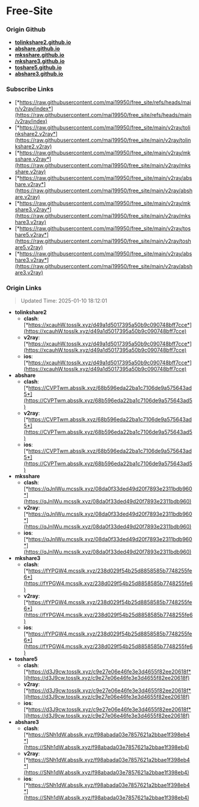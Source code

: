 # Free-Site

### Origin Github

- [**tolinkshare2.github.io**](https://github.com/tolinkshare2/tolinkshare2.github.io)
- [**abshare.github.io**](https://github.com/abshare/abshare.github.io)
- [**mksshare.github.io**](https://github.com/mksshare/mksshare.github.io)
- [**mkshare3.github.io**](https://github.com/mkshare3/mkshare3.github.io)
- [**toshare5.github.io**](https://github.com/toshare5/toshare5.github.io)
- [**abshare3.github.io**](https://github.com/abshare3/abshare3.github.io)

### Subscribe Links

- [*https://raw.githubusercontent.com/mai19950/free_site/refs/heads/main/v2ray/index*](https://raw.githubusercontent.com/mai19950/free_site/refs/heads/main/v2ray/index)
- [*https://raw.githubusercontent.com/mai19950/free_site/main/v2ray/tolinkshare2.v2ray*](https://raw.githubusercontent.com/mai19950/free_site/main/v2ray/tolinkshare2.v2ray)
- [*https://raw.githubusercontent.com/mai19950/free_site/main/v2ray/mksshare.v2ray*](https://raw.githubusercontent.com/mai19950/free_site/main/v2ray/mksshare.v2ray)
- [*https://raw.githubusercontent.com/mai19950/free_site/main/v2ray/abshare.v2ray*](https://raw.githubusercontent.com/mai19950/free_site/main/v2ray/abshare.v2ray)
- [*https://raw.githubusercontent.com/mai19950/free_site/main/v2ray/mkshare3.v2ray*](https://raw.githubusercontent.com/mai19950/free_site/main/v2ray/mkshare3.v2ray)
- [*https://raw.githubusercontent.com/mai19950/free_site/main/v2ray/toshare5.v2ray*](https://raw.githubusercontent.com/mai19950/free_site/main/v2ray/toshare5.v2ray)
- [*https://raw.githubusercontent.com/mai19950/free_site/main/v2ray/abshare3.v2ray*](https://raw.githubusercontent.com/mai19950/free_site/main/v2ray/abshare3.v2ray)

### Origin Links

> Updated Time: 2025-01-10 18:12:01

- **tolinkshare2**
  - **clash**: [*https://xcauhW.tosslk.xyz/d49a1d5017395a50b9c090748bff7cce*](https://xcauhW.tosslk.xyz/d49a1d5017395a50b9c090748bff7cce)
  - **v2ray**: [*https://xcauhW.tosslk.xyz/d49a1d5017395a50b9c090748bff7cce*](https://xcauhW.tosslk.xyz/d49a1d5017395a50b9c090748bff7cce)
  - **ios**: [*https://xcauhW.tosslk.xyz/d49a1d5017395a50b9c090748bff7cce*](https://xcauhW.tosslk.xyz/d49a1d5017395a50b9c090748bff7cce)
- **abshare**
  - **clash**: [*https://CVPTwm.absslk.xyz/68b596eda22ba1c7106de9a575643ad5*](https://CVPTwm.absslk.xyz/68b596eda22ba1c7106de9a575643ad5)
  - **v2ray**: [*https://CVPTwm.absslk.xyz/68b596eda22ba1c7106de9a575643ad5*](https://CVPTwm.absslk.xyz/68b596eda22ba1c7106de9a575643ad5)
  - **ios**: [*https://CVPTwm.absslk.xyz/68b596eda22ba1c7106de9a575643ad5*](https://CVPTwm.absslk.xyz/68b596eda22ba1c7106de9a575643ad5)
- **mksshare**
  - **clash**: [*https://qJnIWu.mcsslk.xyz/08da0f33ded49d20f7893e2311bdb960*](https://qJnIWu.mcsslk.xyz/08da0f33ded49d20f7893e2311bdb960)
  - **v2ray**: [*https://qJnIWu.mcsslk.xyz/08da0f33ded49d20f7893e2311bdb960*](https://qJnIWu.mcsslk.xyz/08da0f33ded49d20f7893e2311bdb960)
  - **ios**: [*https://qJnIWu.mcsslk.xyz/08da0f33ded49d20f7893e2311bdb960*](https://qJnIWu.mcsslk.xyz/08da0f33ded49d20f7893e2311bdb960)
- **mkshare3**
  - **clash**: [*https://fYPGW4.mcsslk.xyz/238d029f54b25d8858585b7748255fe6*](https://fYPGW4.mcsslk.xyz/238d029f54b25d8858585b7748255fe6)
  - **v2ray**: [*https://fYPGW4.mcsslk.xyz/238d029f54b25d8858585b7748255fe6*](https://fYPGW4.mcsslk.xyz/238d029f54b25d8858585b7748255fe6)
  - **ios**: [*https://fYPGW4.mcsslk.xyz/238d029f54b25d8858585b7748255fe6*](https://fYPGW4.mcsslk.xyz/238d029f54b25d8858585b7748255fe6)
- **toshare5**
  - **clash**: [*https://d3J9cw.tosslk.xyz/c9e27e06e46fe3e3d4655f82ee20618f*](https://d3J9cw.tosslk.xyz/c9e27e06e46fe3e3d4655f82ee20618f)
  - **v2ray**: [*https://d3J9cw.tosslk.xyz/c9e27e06e46fe3e3d4655f82ee20618f*](https://d3J9cw.tosslk.xyz/c9e27e06e46fe3e3d4655f82ee20618f)
  - **ios**: [*https://d3J9cw.tosslk.xyz/c9e27e06e46fe3e3d4655f82ee20618f*](https://d3J9cw.tosslk.xyz/c9e27e06e46fe3e3d4655f82ee20618f)
- **abshare3**
  - **clash**: [*https://SNh1dW.absslk.xyz/f98abada03e7857621a2bbae1f398eb4*](https://SNh1dW.absslk.xyz/f98abada03e7857621a2bbae1f398eb4)
  - **v2ray**: [*https://SNh1dW.absslk.xyz/f98abada03e7857621a2bbae1f398eb4*](https://SNh1dW.absslk.xyz/f98abada03e7857621a2bbae1f398eb4)
  - **ios**: [*https://SNh1dW.absslk.xyz/f98abada03e7857621a2bbae1f398eb4*](https://SNh1dW.absslk.xyz/f98abada03e7857621a2bbae1f398eb4)
